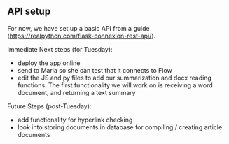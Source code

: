 ## API setup

For now, we have set up a basic API from a guide (https://realpython.com/flask-connexion-rest-api/). 

Immediate Next steps (for Tuesday):

- deploy the app online
- send to Maria so she can test that it connects to Flow
- edit the JS and py files to add our summarization and docx reading functions. The first functionality we will work on is receiving a word document, and returning a text summary

Future Steps (post-Tuesday):

- add functionality for hyperlink checking
- look into storing documents in database for compiling / creating article documents